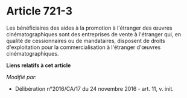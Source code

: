# Article 721-3

Les bénéficiaires des aides à la promotion à l'étranger des œuvres cinématographiques sont des entreprises de vente à
l'étranger qui, en qualité de cessionnaires ou de mandataires, disposent de droits d'exploitation pour la commercialisation à
l'étranger d'œuvres cinématographiques.

**Liens relatifs à cet article**

_Modifié par_:

  - Délibération n°2016/CA/17 du 24 novembre 2016 - art. 11, v. init.
